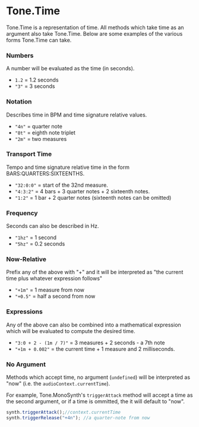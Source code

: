 # Tone.Time

Tone.Time is a representation of time. All methods which take time as an argument also take Tone.Time. Below are some examples of the various forms Tone.Time can take. 

### Numbers

A number will be evaluated as the time (in seconds). 

* `1.2` = 1.2 seconds
* `"3"` = 3 seconds

### Notation

Describes time in BPM and time signature relative values. 

* `"4n"` = quarter note
* `"8t"` = eighth note triplet
* `"2m"` = two measures

### Transport Time

Tempo and time signature relative time in the form BARS:QUARTERS:SIXTEENTHS.

* `"32:0:0"` = start of the 32nd measure. 
* `"4:3:2"` = 4 bars + 3 quarter notes + 2 sixteenth notes. 
* `"1:2"` =  1 bar + 2 quarter notes (sixteenth notes can be omitted)

### Frequency

Seconds can also be described in Hz. 

* `"1hz"` = 1 second
* `"5hz"` = 0.2 seconds

### Now-Relative 

Prefix any of the above with "+" and it will be interpreted as "the current time plus whatever expression follows"

* `"+1m"` = 1 measure from now
* `"+0.5"` = half a second from now

### Expressions

Any of the above can also be combined into a mathematical expression which will be evaluated to compute the desired time.

* `"3:0 + 2 - (1m / 7)"` = 3 measures + 2 seconds - a 7th note
* `"+1m + 0.002"` = the current time + 1 measure and 2 milliseconds. 

### No Argument

Methods which accept time, no argument (`undefined`) will be interpreted as "now" (i.e. the `audioContext.currentTime`). 

For example, Tone.MonoSynth's `triggerAttack` method will accept a time as the second argument, or if a time is ommitted, the it will default to "now".

```javascript
synth.triggerAttack();//context.currentTime
synth.triggerRelease("+4n"); //a quarter-note from now
```

